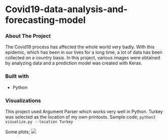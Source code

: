 # Covid19-data-analysis-and-forecasting-model

### About The Project
The Covid19 process has affected the whole world very badly. With this epidemic, which has been in our lives for a long time, a lot of data has been collected on a country basis. In this project, various images were obtained by analyzing data and a prediction model was created with Keras.

### Built with
* Python

### Visualizations
This project used Argument Parser which works very well in Python.
Turkey was selected as the location of my own printouts.
Sample code;
```python3 visualize.py --location Turkey```

Some plots;
![](visualization_results/LocationPlots/cases.png)
